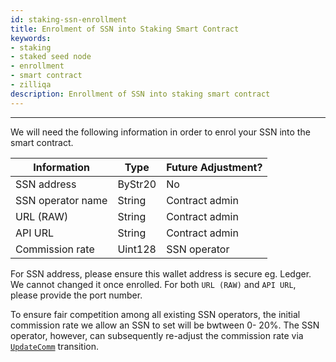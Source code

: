 ```yaml
---
id: staking-ssn-enrollment
title: Enrolment of SSN into Staking Smart Contract
keywords: 
- staking
- staked seed node
- enrollment
- smart contract
- zilliqa
description: Enrollment of SSN into staking smart contract
---
```

---

We will need the following information in order to enrol your SSN into the smart contract.

| Information           | Type      | Future Adjustment?    |
|---------------------- | --------- | --------------------- |
| SSN address           | ByStr20   | No                    |
| SSN operator name     | String    | Contract admin        |
| URL (RAW)             | String    | Contract admin        |
| API URL               | String    | Contract admin        |
| Commission rate       | Uint128   | SSN operator          |

For SSN address, please ensure this wallet address is secure eg. Ledger. We cannot changed it once enrolled. 
For both `URL (RAW)` and `API URL`, please provide the port number.

To ensure fair competition among all existing SSN operators, the initial commission rate we allow an SSN to set will be bwtween 0- 20%. The SSN operator, however, can subsequently re-adjust the commission rate via [`UpdateComm`](staking-commission-management#update-commission-rate) transition.